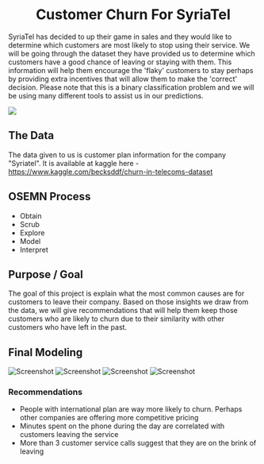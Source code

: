 <h1 align="center">Customer Churn For SyriaTel</h1>

<p align="center">

SyriaTel has decided to up their game in sales and they would like to determine which customers are most likely to stop using their service. We will be going through the dataset they have provided us to determine which customers have a good chance of leaving or staying with them. This information will help them encourage the 'flaky' customers to stay perhaps by providing extra incentives that will allow them to make the 'correct' decision. Please note that this is a binary classification problem and we will be using many different tools to assist us in our predictions.
  
<img src="https://github.com/jhusney1/Customer-Churn-Project/blob/master/magnet%20customers.gif?style=flat">

<p>


## The Data
The data given to us is customer plan information for the company "Syriatel". It is available at kaggle here - https://www.kaggle.com/becksddf/churn-in-telecoms-dataset

## OSEMN Process
- Obtain
- Scrub
- Explore
- Model
- Interpret

## Purpose / Goal
The goal of this project is explain what the most common causes are for customers to leave their company. Based on those insights we draw from the data, we will give recommendations that will help them keep those customers who are likely to churn due to their similarity with other customers who have left in the past.

## Final Modeling
![Screenshot](compare_models.png)
![Screenshot](cust_service_calls.png)
![Screenshot](day_minutes.png)
![Screenshot](international_plan.png)
### Recommendations 
* People with international plan are way more likely to churn. Perhaps other companies are offering more competitive pricing 
* Minutes spent on the phone during the day are correlated with customers leaving the service
* More than 3 customer service calls suggest that they are on the brink of leaving

